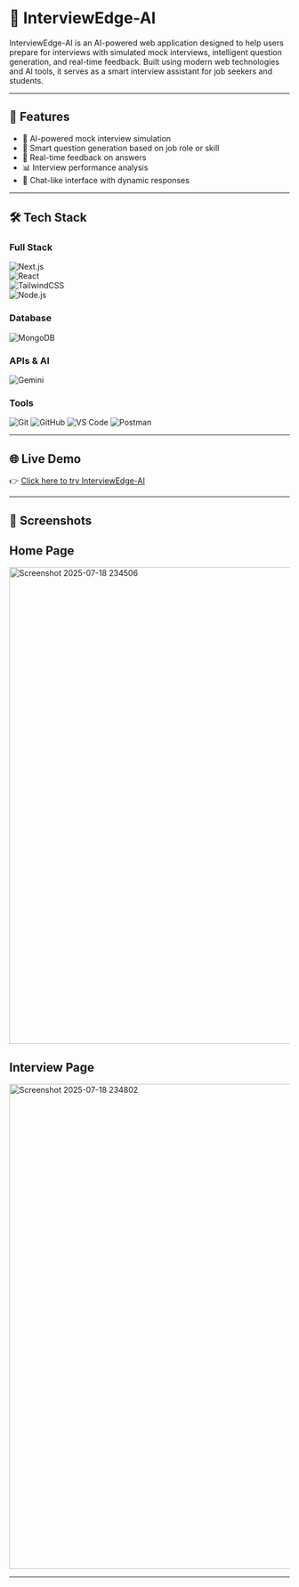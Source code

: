 # 🤖 InterviewEdge-AI

InterviewEdge-AI is an AI-powered web application designed to help users prepare for interviews with simulated mock interviews, intelligent question generation, and real-time feedback. Built using modern web technologies and AI tools, it serves as a smart interview assistant for job seekers and students.

---

## 🚀 Features

- 🎤 AI-powered mock interview simulation
- 📄 Smart question generation based on job role or skill
- 📝 Real-time feedback on answers
- 📊 Interview performance analysis
- 💬 Chat-like interface with dynamic responses

---

## 🛠️ Tech Stack

### Full Stack  
![Next.js](https://img.shields.io/badge/Next.js-000000?style=for-the-badge&logo=nextdotjs&logoColor=white)  
![React](https://img.shields.io/badge/React-20232A?style=for-the-badge&logo=react&logoColor=61DAFB)  
![TailwindCSS](https://img.shields.io/badge/TailwindCSS-06B6D4?style=for-the-badge&logo=tailwindcss&logoColor=white)  
![Node.js](https://img.shields.io/badge/Node.js-339933?style=for-the-badge&logo=nodedotjs&logoColor=white)  

### Database
![MongoDB](https://img.shields.io/badge/MongoDB-4EA94B?style=for-the-badge&logo=mongodb&logoColor=white)

### APIs & AI
![Gemini](https://img.shields.io/badge/Gemini-4285F4?style=for-the-badge&logo=google&logoColor=white)


### Tools
![Git](https://img.shields.io/badge/Git-F05032?style=for-the-badge&logo=git&logoColor=white)
![GitHub](https://img.shields.io/badge/GitHub-181717?style=for-the-badge&logo=github&logoColor=white)
![VS Code](https://img.shields.io/badge/VS%20Code-007ACC?style=for-the-badge&logo=visual-studio-code&logoColor=white)
![Postman](https://img.shields.io/badge/Postman-FF6C37?style=for-the-badge&logo=postman&logoColor=white)

---

## 🌐 Live Demo

👉 [Click here to try InterviewEdge-AI](https://interview-edge-ai-chi.vercel.app/)

---

## 📸 Screenshots

## Home Page

<img width="1901" height="857" alt="Screenshot 2025-07-18 234506" src="https://github.com/user-attachments/assets/e10fe429-c06d-4cc5-957c-0797e711c50d" />

## Interview Page

<img width="1895" height="872" alt="Screenshot 2025-07-18 234802" src="https://github.com/user-attachments/assets/d0dd0259-7b0b-4a4b-b03f-ae644f52ee6b" />


---

